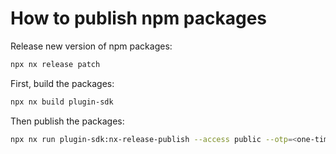 # How to publish npm packages

Release new version of npm packages:

```bash
npx nx release patch
```

First, build the packages:

```bash
npx nx build plugin-sdk
```

Then publish the packages:

```bash
npx nx run plugin-sdk:nx-release-publish --access public --otp=<one-time-password-if-needed>
```
